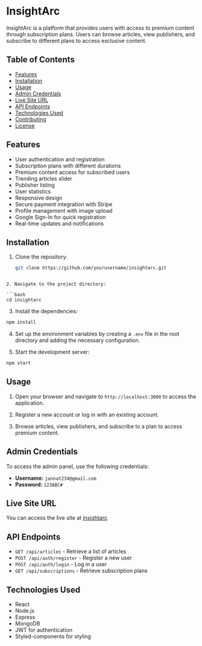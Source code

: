 # InsightArc

InsightArc is a platform that provides users with access to premium content through subscription plans. Users can browse articles, view publishers, and subscribe to different plans to access exclusive content.

## Table of Contents

-   [Features](#features)
-   [Installation](#installation)
-   [Usage](#usage)
-   [Admin Credentials](#admin-credentials)
-   [Live Site URL](#live-site-url)
-   [API Endpoints](#api-endpoints)
-   [Technologies Used](#technologies-used)
-   [Contributing](#contributing)
-   [License](#license)

## Features

-   User authentication and registration
-   Subscription plans with different durations
-   Premium content access for subscribed users
-   Trending articles slider
-   Publisher listing
-   User statistics
-   Responsive design
-   Secure payment integration with Stripe
-   Profile management with image upload
-   Google Sign-In for quick registration
-   Real-time updates and notifications

## Installation

1. Clone the repository:

    ```bash
    git clone https://github.com/yourusername/insightarc.git
    ```

````

2. Navigate to the project directory:

```bash
cd insightarc
````

3. Install the dependencies:

```bash
npm install
```

4. Set up the environment variables by creating a `.env` file in the root directory and adding the necessary configuration.

5. Start the development server:

```bash
npm start
```

## Usage

1. Open your browser and navigate to `http://localhost:3000` to access the application.

2. Register a new account or log in with an existing account.

3. Browse articles, view publishers, and subscribe to a plan to access premium content.

## Admin Credentials

To access the admin panel, use the following credentials:

-   **Username:** `jannat234@gmail.com`
-   **Password:** `123ABC#`

## Live Site URL

You can access the live site at [insightarc](https://insightarc-2d4c8.web.app)

## API Endpoints

-   `GET /api/articles` - Retrieve a list of articles
-   `POST /api/auth/register` - Register a new user
-   `POST /api/auth/login` - Log in a user
-   `GET /api/subscriptions` - Retrieve subscription plans

## Technologies Used

-   React
-   Node.js
-   Express
-   MongoDB
-   JWT for authentication
-   Styled-components for styling
